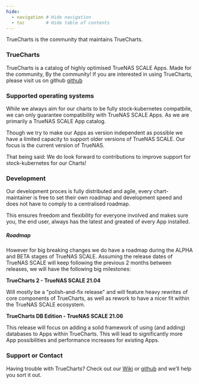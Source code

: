 ```yaml
---
hide:
  - navigation # Hide navigation
  - toc        # Hide table of contents
---
```



TrueCharts is the community that maintains TrueCharts.

### TrueCharts
TrueCharts is a catalog of highly optimised TrueNAS SCALE Apps. Made for the community, By the community!
If you are interested in using TrueCharts, please visit us on github [github](https://github.com/truecharts/apps/)

### Supported operating systems

While we always aim for our charts to be fully stock-kubernetes compatbile, we can only guarantee compatibility with TrueNAS SCALE Apps. As we are primarily a TrueNAS SCALE App catalog.

Though we try to make our Apps as version independent as possible we have a limited capacity to support older versions of TrueNAS SCALE. Our focus is the current version of TrueNAS.

That being said: We do look forward to contributions to improve support for stock-kubernetes for our Charts!

### Development

Our development proces is fully distributed and agile, every chart-maintainer is free to set their own roadmap and development speed and does not have to comply to a centralised roadmap.

This ensures freedom and flexibility for everyone involved and makes sure you, the end user, always has the latest and greated of every App installed.

##### Roadmap

However for big breaking changes we do have a roadmap during the ALPHA and BETA stages of TrueNAS SCALE.
Assuming the release dates of TrueNAS SCALE will keep following the previous 2 months between releases, we will have the following big milestones:

**TrueCharts 2 - TrueNAS SCALE 21.04**

Will mostly be a "polish-and-fix release" and will feature heavy rewrites of core components of TrueCharts, as well as rework to have a nicer fit within the TrueNAS SCALE ecosystem.

**TrueCharts DB Edition - TrueNAS SCALE 21.06**

This release will focus on adding a solid framework of using (and adding) databases to Apps within TrueCharts. This will lead to significantly more App possibilities and performance increases for existing Apps.

### Support or Contact

Having trouble with TrueCharts? Check out our [Wiki](https://wiki.truecharts.org) or [github](https://github.com/truecharts/apps/) and we’ll help you sort it out.
